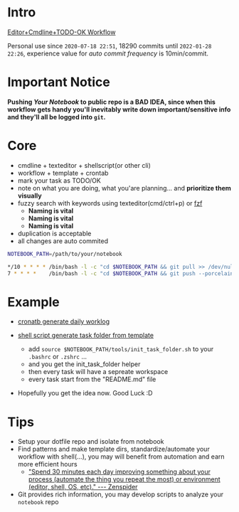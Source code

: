 # Intro

[Editor+Cmdline+TODO-OK Workflow](http://blog.bxzy.top/2021/09/05/effiency-sharing/)

Personal use since `2020-07-18 22:51`, 18290 commits until `2022-01-28 22:26`, experience value for *auto commit frequency* is 10min/commit.

# Important Notice

**Pushing *Your Notebook* to public repo is a BAD IDEA, since when this workflow gets handy you'll inevitably write down important/sensitive info and they'll all be logged into `git`.**

# Core

+ cmdline + texteditor + shellscript(or other cli)
+ workflow + template + crontab
+ mark your task as TODO/OK
+ note on what you are doing, what you'are planning... and **prioritize them visually**
+ fuzzy search with keywords using texteditor(cmd/ctrl+p) or [fzf](https://github.com/junegunn/fzf)
    + **Naming is vital**
    + **Naming is vital**
    + **Naming is vital**
+ duplication is acceptable
+ all changes are auto commited
```sh
NOTEBOOK_PATH=/path/to/your/notebook

*/10 * * * * /bin/bash -l -c "cd $NOTEBOOK_PATH && git pull >> /dev/null && git add . && git commit -m 'Commit automatically by crontab' >> /dev/null 2>> log/cron_commit.log"
7 * * * *    /bin/bash -l -c "cd $NOTEBOOK_PATH && git push --porcelain >> log/cron_push.log 2>&1"
```

# Example

+ [cronatb generate daily worklog](tools/create_worklog.daily.sh)
+ [shell script generate task folder from template](tools/init_task_folder.sh)
    + add `source $NOTEBOOK_PATH/tools/init_task_folder.sh` to your `.bashrc` or `.zshrc` ...
    + and you get the init_task_folder helper
    + then every task will have a sepreate workspace
    + every task start from the "README.md" file

+ Hopefully you get the idea now. Good Luck :D

# Tips

+ Setup your dotfile repo and isolate from notebook
+ Find patterns and make template dirs, standardize/automate your workflow with shell(...), you may will benefit from automation and earn more efficient hours
    + ["Spend 30 minutes each day improving something about your process (automate the thing you repeat the most) or environment (editor, shell, OS, etc)." --- Zenspider](https://www.zenspider.com/ruby/2012/09/career-advice.html)
+ Git provides rich information, you may develop scripts to analyze your `notebook` repo

